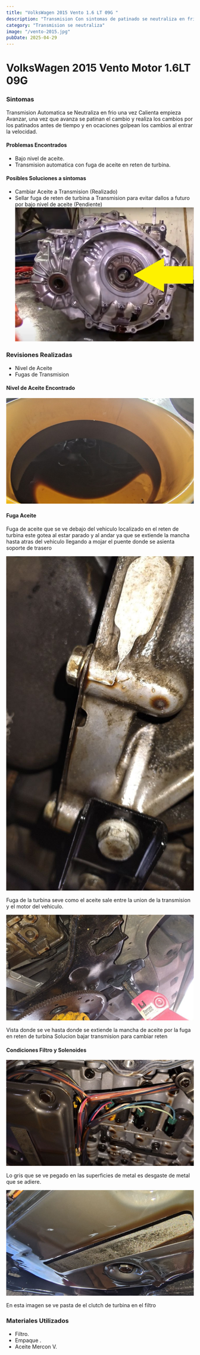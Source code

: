 ```yaml
---
title: "VolksWagen 2015 Vento 1.6 LT 09G "
description: "Transmision Con sintomas de patinado se neutraliza en frio y ya caliente avanza pero se desliza los cambios y en ocaciones golpea el cambio al poner reversa o drive golpea leve en frio golpea mas una vez que entra la velocidad y entra y sale el embrague"
category: "Transmision se neutraliza" 
image: "/vento-2015.jpg"
pubDate: 2025-04-29
---
```

# VolksWagen 2015 Vento Motor 1.6LT 09G

### Sintomas

Transmision Automatica se Neutraliza en frio una vez Calienta empieza Avanzar, una vez que avanza se patinan el cambio y realiza  los cambios por los patinados antes de tiempo y en ocaciones golpean los cambios al entrar la velocidad.


#### Problemas Encontrados


- Bajo nivel de aceite.
- Transmision automatica con fuga de aceite en reten de turbina.

#### Posibles Soluciones a sintomas

- Cambiar Aceite a Transmision (Realizado)
- Sellar fuga de reten de turbina a Transmision para evitar dallos a futuro por bajo nivel de aceite (Pendiente)
![Cambio Reten Turbina](../../assets/europeos/volkswagen/vento/2015/cambio-reten-turbina-09g.png)

### Revisiones Realizadas

- Nivel de Aceite
- Fugas de Transmision


#### Nivel de Aceite Encontrado
![Diagrama electrico](../../assets/europeos/volkswagen/vento/2015/aceite-charola.jpg)

#### Fuga Aceite

Fuga de aceite que se ve debajo del vehiculo localizado en el reten de turbina este gotea al estar parado y al andar ya que se extiende la mancha hasta atras del vehiculo llegando a mojar el puente donde se asienta soporte de trasero

![Fuga Turbina](../../assets/europeos/volkswagen/vento/2015/fuga-aceite-turbina.jpg)

Fuga de la turbina seve como el aceite sale entre la union de la transmision y el motor del vehiculo.

![Extención mancha aceite](../../assets/europeos/volkswagen/vento/2015/mancha-aceite.jpg)

Vista donde se ve hasta donde se extiende la mancha de aceite por la fuga en reten de turbina Solucion bajar transmision para cambiar reten

#### Condiciones Filtro y Solenoides

![Filtro y Solenoidesd](../../assets/europeos/volkswagen/vento/2015/solenoides-filtro.jpg)

Lo gris que se ve pegado en las superficies de metal es desgaste de metal que se adiere.

![Pasta Turbina en filtro](../../assets/europeos/volkswagen/vento/2015/filtro.jpg)

En esta imagen se ve pasta de el clutch de turbina en el filtro

### Materiales Utilizados

- Filtro.
- Empaque .
- Aceite Mercon V.





 
